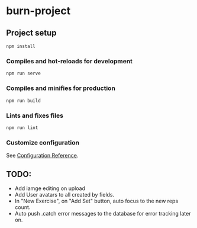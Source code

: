 # burn-project

## Project setup
```
npm install
```

### Compiles and hot-reloads for development
```
npm run serve
```

### Compiles and minifies for production
```
npm run build
```

### Lints and fixes files
```
npm run lint
```

### Customize configuration
See [Configuration Reference](https://cli.vuejs.org/config/).

## TODO:

* Add iamge editing on upload
* Add User avatars to all created by fields.
* In "New Exercise", on "Add Set" button, auto focus to the new reps count.
* Auto push .catch error messages to the database for error tracking later on.
